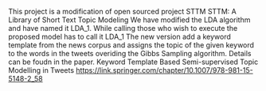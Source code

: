 This project is a modification of open sourced project STTM STTM: A Library of Short Text Topic Modeling
We have modified the LDA algorithm and have named it LDA_1.
While calling those who wish to execute the proposed model has to call it LDA_1
The new version add a keyword template from the news corpus and assigns the topic of the given keyword to the words in the tweets overiding the Gibbs Sampling algorithm. Details can be foudn in the paper. Keyword Template Based Semi-supervised Topic Modelling in Tweets
https://link.springer.com/chapter/10.1007/978-981-15-5148-2_58 
